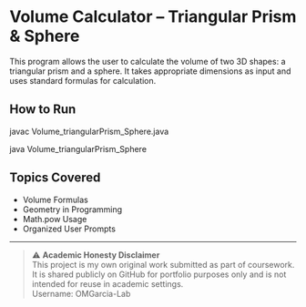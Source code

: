 # Volume Calculator – Triangular Prism & Sphere

This program allows the user to calculate the volume of two 3D shapes: a triangular prism and a sphere. It takes appropriate dimensions as input and uses standard formulas for calculation.

## How to Run

javac Volume_triangularPrism_Sphere.java

java Volume_triangularPrism_Sphere

## Topics Covered
- Volume Formulas  
- Geometry in Programming  
- Math.pow Usage  
- Organized User Prompts

---

> ⚠️ **Academic Honesty Disclaimer**  
> This project is my own original work submitted as part of coursework.  
> It is shared publicly on GitHub for portfolio purposes only and is not intended for reuse in academic settings.  
> Username: OMGarcia-Lab
